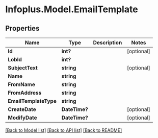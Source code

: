 # Infoplus.Model.EmailTemplate
## Properties

Name | Type | Description | Notes
------------ | ------------- | ------------- | -------------
**Id** | **int?** |  | [optional] 
**LobId** | **int?** |  | 
**SubjectText** | **string** |  | [optional] 
**Name** | **string** |  | 
**FromName** | **string** |  | 
**FromAddress** | **string** |  | 
**EmailTemplateType** | **string** |  | 
**CreateDate** | **DateTime?** |  | [optional] 
**ModifyDate** | **DateTime?** |  | [optional] 

[[Back to Model list]](../README.md#documentation-for-models) [[Back to API list]](../README.md#documentation-for-api-endpoints) [[Back to README]](../README.md)

